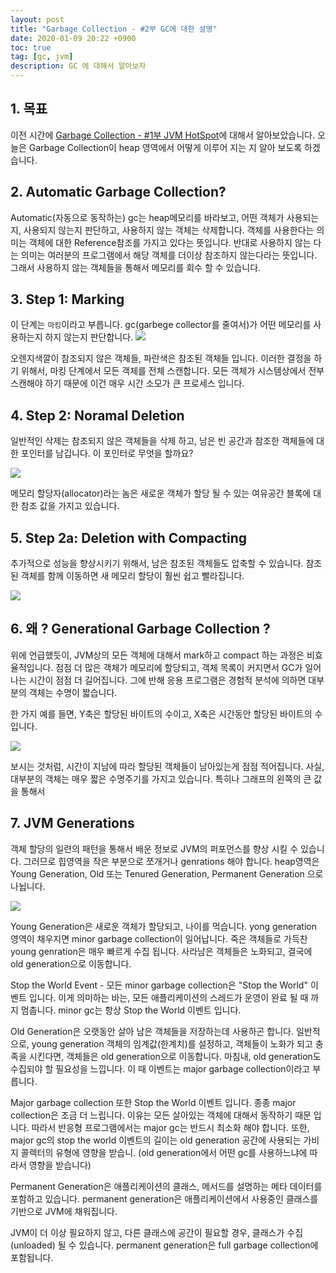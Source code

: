 ```yaml
---
layout: post
title: "Garbage Collection - #2부 GC에 대한 설명"
date: 2020-01-09 20:22 +0900
toc: true
tag: [gc, jvm]
description: GC 에 대해서 알아보자
---
```


## 1. 목표

이전 시간에 [Garbage Collection - #1부 JVM HotSpot](https://umanking.github.io/java/java-garbage-collector/)에 대해서 알아보았습니다. 오늘은 Garbage Collection이 heap 영역에서 어떻게 이루어 지는 지 알아 보도록 하겠습니다.

## 2. Automatic Garbage Collection?

Automatic(자동으로 동작하는) gc는 heap메모리를 바라보고, 어떤 객체가 사용되는지, 사용되지 않는지 판단하고, 사용하지 않는 객체는 삭제합니다. 객체를 사용한다는 의미는 객체에 대한 Reference참조를 가지고 있다는 뜻입니다. 반대로 사용하지 않는 다는 의미는 여러분의 프로그램에서 해당 객체를 더이상 참조하지 않는다라는 뜻입니다. 그래서 사용하지 않는 객체들을 통해서 메모리를 회수 할 수 있습니다.

## 3. Step 1: Marking

이 단계는 `마킹`이라고 부릅니다. gc(garbege collector를 줄여서)가 어떤 메모리를 사용하는지 하지 않는지 판단합니다.
![](https://www.oracle.com/webfolder/technetwork/tutorials/obe/java/gc01/images/gcslides/Slide3.png)

오렌지색깔이 참조되지 않은 객체들, 파란색은 참조된 객체들 입니다. 이러한 결정을 하기 위해서, 마킹 단계에서 모든 객체를 전체 스캔합니다. 모든 객체가 시스템상에서 전부 스캔해야 하기 때문에 이건 매우 시간 소모가 큰 프로세스 입니다.

## 4. Step 2: Noramal Deletion

일반적인 삭제는 참조되지 않은 객체들을 삭제 하고, 남은 빈 공간과 참조한 객체들에 대한 포인터를 남깁니다.
이 포인터로 무엇을 할까요?

![](https://www.oracle.com/webfolder/technetwork/tutorials/obe/java/gc01/images/gcslides/Slide1b.png)

메모리 할당자(allocator)라는 놈은 새로운 객체가 할당 될 수 있는 여유공간 블록에 대한 참조 값을 가지고 있습니다.

## 5. Step 2a: Deletion with Compacting

추가적으로 성능을 향상시키기 위해서, 남은 참조된 객체들도 압축할 수 있습니다. 참조된 객체를 함께 이동하면 새 메모리 할당이 훨씬 쉽고 빨라집니다.

![](https://www.oracle.com/webfolder/technetwork/tutorials/obe/java/gc01/images/gcslides/Slide4.png)

## 6. 왜 ? Generational Garbage Collection ?

위에 언급했듯이, JVM상의 모든 객체에 대해서 mark하고 compact 하는 과정은 비효율적입니다. 점점 더 많은 객체가 메모리에 할당되고, 객체 목록이 커지면서 GC가 일어나는 시간이 점점 더 길어집니다. 그에 반해 응용 프로그램은 경험적 분석에 의하면 대부분의 객체는 수명이 짧습니다.

한 가지 예를 들면, Y축은 할당된 바이트의 수이고, X축은 시간동안 할당된 바이트의 수 입니다.

![](https://www.oracle.com/webfolder/technetwork/tutorials/obe/java/gc01/images/ObjectLifetime.gif)

보시는 것처럼, 시간이 지남에 따라 할당된 객체들이 남아있는게 점점 적어집니다. 사실, 대부분의 객체는 매우 짧은 수명주기를 가지고 있습니다. 특히나 그래프의 왼쪽의 큰 값을 통해서

## 7. JVM Generations

객체 할당의 일련의 패턴을 통해서 배운 정보로 JVM의 퍼포먼스를 향상 시킬 수 있습니다. 그러므로 힙영역을 작은 부분으로 쪼개거나 genrations 해야 합니다. heap영역은 Young Generation, Old 또는 Tenured Generation, Permanent Generation 으로 나뉩니다.

![](https://www.oracle.com/webfolder/technetwork/tutorials/obe/java/gc01/images/gcslides/Slide5.png)

Young Generation은 새로운 객체가 할당되고, 나이를 먹습니다. yong generation 영역이 채우지면 minor garbage collection이 일어납니다. 죽은 객체들로 가득찬 young genration은 매우 빠르게 수집 됩니다. 사라남은 객체들은 노화되고, 결국에 old generation으로 이동합니다.

Stop the World Event - 모든 minor garbage collection은 "Stop the World" 이벤트 입니다. 이게 의미하는 바는, 모든 애플리케이션의 스레드가 운영이 완료 될 때 까지 멈춥니다. minor gc는 항상 Stop the World 이벤트 입니다.

Old Generation은 오랫동안 살아 남은 객체들을 저장하는데 사용하곤 합니다. 일반적으로, young generation 객체의 임계값(한계치)를 설정하고, 객체들이 노화가 되고 충족을 시킨다면, 객체들은 old generation으로 이동합니다. 마침내, old generation도 수집되야 할 필요성을 느낍니다. 이 때 이벤트는 major garbage collection이라고 부릅니다.

Major garbage collection 또한 Stop the World 이벤트 입니다. 종종 major collection은 조금 더 느립니다. 이유는 모든 살아있는 객체에 대해서 동작하기 때문 입니다. 따라서 반응형 프로그램에서는 major gc는 반드시 최소화 해야 합니다.
또한, major gc의 stop the world 이벤트의 길이는 old generation 공간에 사용되는 가비지 콜렉터의 유형에 영향을 받습니. (old generation에서 어떤 gc를 사용하느냐에 따라서 영향을 받습니다)

Permanent Generation은 애플리케이션의 클래스, 메서드를 설명하는 메타 데이터를 포함하고 있습니다. permanent generation은 애플리케이션에서 사용중인 클래스를 기반으로 JVM에 채워집니다.

JVM이 더 이상 필요하지 않고, 다른 클래스에 공간이 필요할 경우, 클래스가 수집(unloaded) 될 수 있습니다. permanent generation은 full garbage collection에 포함됩니다.
